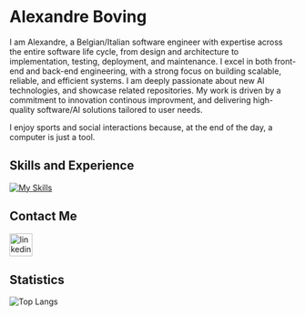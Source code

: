 # Alexandre Boving

I am Alexandre, a Belgian/Italian software engineer with expertise across the entire software life cycle, from design and architecture to implementation, testing, deployment, and maintenance. I excel in both front-end and back-end engineering, with a strong focus on building scalable, reliable, and efficient systems. I am deeply passionate about new AI technologies, and showcase related repositories. My work is driven by a commitment to innovation continous improvment, and delivering high-quality software/AI solutions tailored to user needs. 

I enjoy sports and social interactions because, at the end of the day, a computer is just a tool.

## Skills and Experience
[![My Skills](https://skillicons.dev/icons?i=html,css,bootstrap,tailwind,js,react,nextjs,ts,mysql,mongodb,firebase,py,java,c,matlab,git,github,docker,linux,figma)](https://skillicons.dev)

## Contact Me

[<img src='https://skillicons.dev/icons?i=linkedin' alt='linkedin' height='40'>](https://www.linkedin.com/in/alexandre-boving-04422a1b6/)

## Statistics

![Top Langs](https://github-readme-stats.vercel.app/api/top-langs/?username=AlexBoving&layout=compact)
